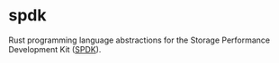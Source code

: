 # spdk

Rust programming language abstractions for the Storage Performance Development Kit ([SPDK][SPDK]).

[SPDK]: https://www.spdk.io

